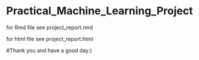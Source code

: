 # Practical_Machine_Learning_Project

for Rmd file see project_report.rmd

for html file see project_report.html

#Thank you and have a good day:)
